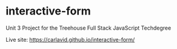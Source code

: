 # interactive-form
Unit 3 Project for the Treehouse Full Stack JavaScript Techdegree

Live site: https://carlavid.github.io/interactive-form/
